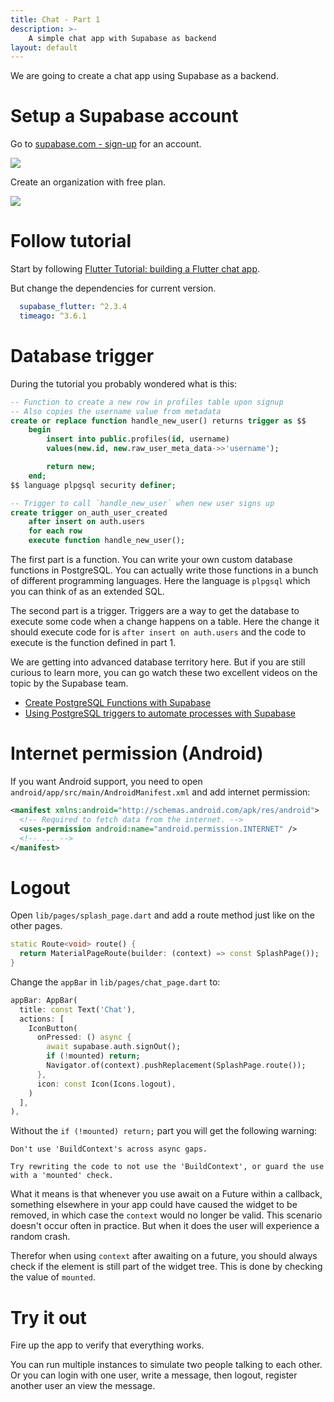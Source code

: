 ```yaml
---
title: Chat - Part 1
description: >-
    A simple chat app with Supabase as backend
layout: default
---
```


We are going to create a chat app using Supabase as a backend.

# Setup a Supabase account

Go to [supabase.com - sign-up](https://supabase.com/dashboard/sign-up) for an account.

![](../supabase_signup.png)

Create an organization with free plan.

![](../supabase_create_organization.png)

# Follow tutorial

Start by following [Flutter Tutorial: building a Flutter chat
app](https://supabase.com/blog/flutter-tutorial-building-a-chat-app).

But change the dependencies for current version.

```yml
  supabase_flutter: ^2.3.4
  timeago: ^3.6.1
```

# Database trigger

During the tutorial you probably wondered what is this:

```sql
-- Function to create a new row in profiles table upon signup
-- Also copies the username value from metadata
create or replace function handle_new_user() returns trigger as $$
    begin
        insert into public.profiles(id, username)
        values(new.id, new.raw_user_meta_data->>'username');

        return new;
    end;
$$ language plpgsql security definer;

-- Trigger to call `handle_new_user` when new user signs up
create trigger on_auth_user_created
    after insert on auth.users
    for each row
    execute function handle_new_user();
```

The first part is a function.
You can write your own custom database functions in PostgreSQL.
You can actually write those functions in a bunch of different programming languages.
Here the language is `plpgsql` which you can think of as an extended SQL.

The second part is a trigger.
Triggers are a way to get the database to execute some code when a change
happens on a table.
Here the change it should execute code for is `after insert on auth.users` and
the code to execute is the function defined in part 1.

We are getting into advanced database territory here.
But if you are still curious to learn more, you can go watch these two excellent
videos on the topic by the Supabase team.

- [Create PostgreSQL Functions with Supabase](https://www.youtube.com/watch?v=MJZCCpCYEqk)
- [Using PostgreSQL triggers to automate processes with Supabase](https://www.youtube.com/watch?v=0N6M5BBe9AE)

# Internet permission (Android)

If you want Android support, you need to open `android/app/src/main/AndroidManifest.xml` and add internet permission:

```xml
<manifest xmlns:android="http://schemas.android.com/apk/res/android">
  <!-- Required to fetch data from the internet. -->
  <uses-permission android:name="android.permission.INTERNET" />
  <!-- ... -->
</manifest>
```

# Logout

Open `lib/pages/splash_page.dart` and add a route method just like on the other pages.

```dart
static Route<void> route() {
  return MaterialPageRoute(builder: (context) => const SplashPage());
}
```

Change the `appBar` in `lib/pages/chat_page.dart` to:

```dart
appBar: AppBar(
  title: const Text('Chat'),
  actions: [
    IconButton(
      onPressed: () async {
        await supabase.auth.signOut();
        if (!mounted) return;
        Navigator.of(context).pushReplacement(SplashPage.route());
      },
      icon: const Icon(Icons.logout),
    )
  ],
),
```

Without the `if (!mounted) return;` part you will get the following warning:

```
Don't use 'BuildContext's across async gaps.

Try rewriting the code to not use the 'BuildContext', or guard the use with a 'mounted' check.
```

What it means is that whenever you use await on a Future within a callback,
something elsewhere in your app could have caused the widget to be removed, in
which case the `context` would no longer be valid.
This scenario doesn't occur often in practice.
But when it does the user will experience a random crash.

Therefor when using `context` after awaiting on a future, you should always
check if the element is still part of the widget tree.
This is done by checking the value of `mounted`.

# Try it out

Fire up the app to verify that everything works.

You can run multiple instances to simulate two people talking to each other.
Or you can login with one user, write a message, then logout, register another
user an view the message.